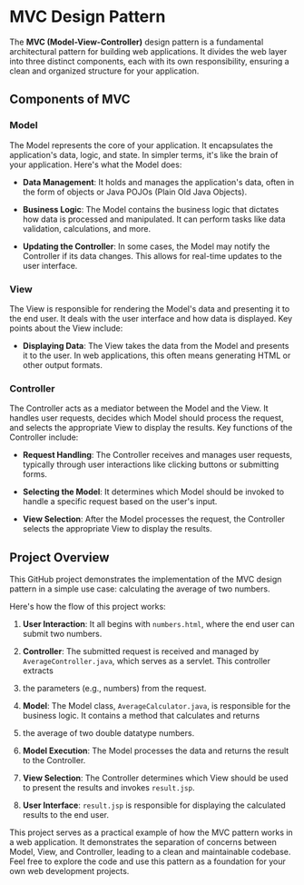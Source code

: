 # MVC Design Pattern

The **MVC (Model-View-Controller)** design pattern is a fundamental architectural pattern for building web applications. It divides the web layer
into three distinct components, each with its own responsibility, ensuring a clean and organized structure for your application.

## Components of MVC

### Model

The Model represents the core of your application. It encapsulates the application's data, logic, and state. In simpler terms, it's like the 
brain of your application. Here's what the Model does:

- **Data Management**: It holds and manages the application's data, often in the form of objects or Java POJOs (Plain Old Java Objects).

- **Business Logic**: The Model contains the business logic that dictates how data is processed and manipulated. It can perform tasks like data
  validation, calculations, and more.

- **Updating the Controller**: In some cases, the Model may notify the Controller if its data changes. This allows for real-time updates to the
 user interface.

### View

The View is responsible for rendering the Model's data and presenting it to the end user. It deals with the user interface and how data is 
displayed. Key points about the View include:

- **Displaying Data**: The View takes the data from the Model and presents it to the user. In web applications, this often means generating HTML
   or other output formats.

### Controller

The Controller acts as a mediator between the Model and the View. It handles user requests, decides which Model should process the request, and 
selects the appropriate View to display the results. Key functions of the Controller include:

- **Request Handling**: The Controller receives and manages user requests, typically through user interactions like clicking buttons or
  submitting forms.

- **Selecting the Model**: It determines which Model should be invoked to handle a specific request based on the user's input.

- **View Selection**: After the Model processes the request, the Controller selects the appropriate View to display the results.

## Project Overview

This GitHub project demonstrates the implementation of the MVC design pattern in a simple use case: calculating the average of two numbers.

Here's how the flow of this project works:

1. **User Interaction**: It all begins with `numbers.html`, where the end user can submit two numbers.

2. **Controller**: The submitted request is received and managed by `AverageController.java`, which serves as a servlet. This controller extracts
3.  the parameters (e.g., numbers) from the request.

4. **Model**: The Model class, `AverageCalculator.java`, is responsible for the business logic. It contains a method that calculates and returns
5. the average of two double datatype numbers.

6. **Model Execution**: The Model processes the data and returns the result to the Controller.

7. **View Selection**: The Controller determines which View should be used to present the results and invokes `result.jsp`.

8. **User Interface**: `result.jsp` is responsible for displaying the calculated results to the end user.

This project serves as a practical example of how the MVC pattern works in a web application. It demonstrates the separation of concerns 
between Model, View, and Controller, leading to a clean and maintainable codebase. Feel free to explore the code and use this pattern as a
foundation for your own web development projects.
